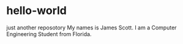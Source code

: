 # hello-world
just another reposotory
 My names is James Scott. I am a Computer Engineering Student from Florida.

